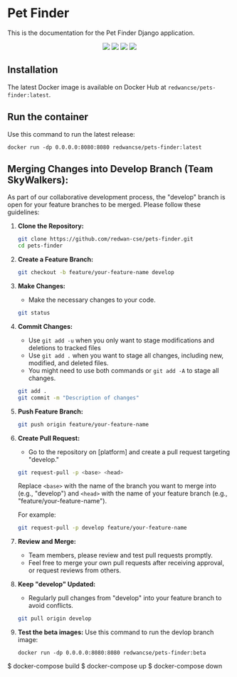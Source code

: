 # Pet Finder
This is the documentation for the Pet Finder Django application. 

<p align="center">
  <a href="https://github.com/redwan-cse/pets-finder/releases"><img src="https://img.shields.io/github/v/release/redwan-cse/pets-finder"></a>
  <a href="https://github.com/redwan-cse/pets-finder/commits/main"><img src="https://img.shields.io/github/last-commit/redwan-cse/pets-finder"></a>
  <a href="https://github.com/redwan-cse/pets-finder/blob/main/LICENSE.md"><img src="https://img.shields.io/github/license/redwan-cse/pets-finder"></a>
  <a href="https://github.com/redwan-cse/pets-finder"><img src="https://img.shields.io/github/languages/code-size/redwan-cse/pets-finder"></a>
</p>

## Installation
The latest Docker image is available on Docker Hub at `redwancse/pets-finder:latest`.

## Run the container
Use this command to run the latest release:
```shell
docker run -dp 0.0.0.0:8080:8080 redwancse/pets-finder:latest
```

## Merging Changes into Develop Branch (Team SkyWalkers):
As part of our collaborative development process, the "develop" branch is open for your feature branches to be merged. Please follow these guidelines:

1. **Clone the Repository:**
   ```bash
   git clone https://github.com/redwan-cse/pets-finder.git
   cd pets-finder
   ```

2. **Create a Feature Branch:**
   ```bash
   git checkout -b feature/your-feature-name develop
   ```

3. **Make Changes:**
   - Make the necessary changes to your code.
   ```bash
   git status
   ```

4. **Commit Changes:**
   - Use `git add -u` when you only want to stage modifications and deletions to tracked files
   - Use `git add .` when you want to stage all changes, including new, modified, and deleted files.
   - You might need to use both commands or `git add -A` to stage all changes.
   ```bash
   git add .
   git commit -m "Description of changes"
   ```

5. **Push Feature Branch:**
   ```bash
   git push origin feature/your-feature-name
   ```

6. **Create Pull Request:**
   - Go to the repository on [platform] and create a pull request targeting "develop."
   ```bash
   git request-pull -p <base> <head>
   ```
   Replace `<base>` with the name of the branch you want to merge into (e.g., "develop") and `<head>` with the name of your feature branch (e.g., "feature/your-feature-name").

   For example:
   ```bash
   git request-pull -p develop feature/your-feature-name
   ```

7. **Review and Merge:**
   - Team members, please review and test pull requests promptly.
   - Feel free to merge your own pull requests after receiving approval, or request reviews from others.

8. **Keep "develop" Updated:**
   - Regularly pull changes from "develop" into your feature branch to avoid conflicts.

   ```bash
   git pull origin develop
   ```
9. **Test the beta images:**
   Use this command to run the devlop branch image:
   ```shell
   docker run -dp 0.0.0.0:8080:8080 redwancse/pets-finder:beta
   ```



$ docker-compose build
$ docker-compose up
$ docker-compose down